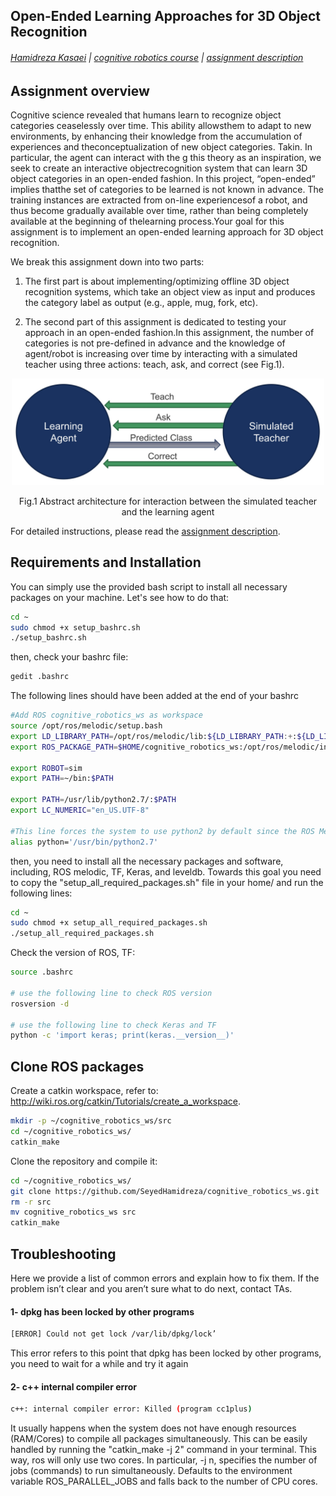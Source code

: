 ## Open-Ended Learning Approaches for 3D Object Recognition

###### [Hamidreza Kasaei](https://hkasaei.github.io/) | [cognitive robotics course](https://rugcognitiverobotics.github.io/) | [assignment description](https://github.com/SeyedHamidreza/cognitive_robotics_ws/blob/main/first_assignment_cognitive_robotics.pdf)
##



## Assignment overview
Cognitive science revealed that humans learn to recognize object categories ceaselessly over time. This ability allowsthem to adapt to new environments,  by enhancing their knowledge from the accumulation of experiences and theconceptualization of new object categories. Takin. In particular, the agent can interact with the g this theory as an inspiration, we seek to create an interactive objectrecognition system that can learn 3D object categories in an open-ended fashion. In this project, “open-ended” implies thatthe set of categories to be learned is not known in advance. The training instances are extracted from on-line experiencesof a robot, and thus become gradually available over time, rather than being completely available at the beginning of thelearning process.Your  goal  for  this  assignment  is  to  implement  an  open-ended  learning  approach for 3D object recognition. 

We break this assignment down into two parts:
1. The first part is about implementing/optimizing offline 3D object recognition systems, which take an object view as input and produces the category label as output (e.g., apple, mug, fork, etc).

2. The second part of this assignment is dedicated to testing your approach in an open-ended fashion.In this assignment, the number of categories is not pre-defined in advance and the knowledge of agent/robot is increasing over time by interacting with a simulated teacher using three actions: teach, ask, and correct (see Fig.1).

<p align="center">
  <img src="images/simulated_user.jpg" width="500" title="">
</p>
<p align="center">
  Fig.1 Abstract architecture for interaction between the simulated teacher and the learning agent
</p>

For detailed instructions, please read the [assignment description](https://github.com/SeyedHamidreza/cognitive_robotics_ws/blob/main/first_assignment_cognitive_robotics.pdf).

## Requirements and Installation

You can simply use the provided bash script to install all necessary packages on your machine. Let's see how to do that:

```bash
cd ~
sudo chmod +x setup_bashrc.sh
./setup_bashrc.sh
```

then, check your bashrc file: 

```bash
gedit .bashrc

```

The following lines should have been added at the end of your bashrc

```bash
#Add ROS cognitive_robotics_ws as workspace
source /opt/ros/melodic/setup.bash
export LD_LIBRARY_PATH=/opt/ros/melodic/lib:${LD_LIBRARY_PATH:+:${LD_LIBRARY_PATH}}
export ROS_PACKAGE_PATH=$HOME/cognitive_robotics_ws:/opt/ros/melodic/include:${ROS_PACKAGE_PATH}

export ROBOT=sim
export PATH=~/bin:$PATH

export PATH=/usr/lib/python2.7/:$PATH
export LC_NUMERIC="en_US.UTF-8" 

#This line forces the system to use python2 by default since the ROS Melodic still works based on python2
alias python='/usr/bin/python2.7'

```


then, you need to install all the necessary packages and software, including, ROS melodic, TF, Keras, and leveldb. 
Towards this goal you need to copy the "setup_all_required_packages.sh" file in your home/ and run the following lines: 

```bash
cd ~
sudo chmod +x setup_all_required_packages.sh
./setup_all_required_packages.sh
```

Check the version of ROS, TF:

```bash
source .bashrc

# use the following line to check ROS version
rosversion -d

# use the following line to check Keras and TF
python -c 'import keras; print(keras.__version__)'

```

## Clone ROS packages


Create a catkin workspace, refer to: http://wiki.ros.org/catkin/Tutorials/create_a_workspace.

```sh
mkdir -p ~/cognitive_robotics_ws/src
cd ~/cognitive_robotics_ws/
catkin_make
```

Clone the repository and compile it:

```sh
cd ~/cognitive_robotics_ws/
git clone https://github.com/SeyedHamidreza/cognitive_robotics_ws.git
rm -r src 
mv cognitive_robotics_ws src
catkin_make
```

## Troubleshooting
Here we provide a list of common errors and explain how to fix them. If the problem isn’t clear and you aren’t sure what to do next, contact TAs.


#### 1- dpkg has been locked by other programs

```sh
[ERROR] Could not get lock /var/lib/dpkg/lock’ 
```

This error refers to this point that dpkg has been locked by other programs, you need to wait for a while and try it again


#### 2- c++ internal compiler error

```sh
c++: internal compiler error: Killed (program cc1plus)
```

It usually happens when the system does not have enough resources (RAM/Cores) to compile all packages simultaneously. This can be easily handled by running the "catkin_make -j 2" command in your terminal. This way, ros will only use two cores. In particular, -j n,  specifies the number of jobs (commands) to run simultaneously. Defaults to the environment variable ROS_PARALLEL_JOBS and falls back to the number of CPU cores.


